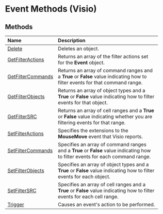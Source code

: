 
# Event Methods (Visio)

## Methods



|**Name**|**Description**|
|:-----|:-----|
|[Delete](4aa4b83c-7192-58d4-ce0b-2eeaae4e2e1a.md)|Deletes an object.|
|[GetFilterActions](c74be758-280a-13a8-5462-b508bd3f50e4.md)|Returns an array of the filter actions set for the  **Event** object.|
|[GetFilterCommands](47664b2f-702b-1c61-1746-9b5fd470a8f4.md)|Returns an array of command ranges and a  **True** or **False** value indicating how to filter events for that command range.|
|[GetFilterObjects](89df76cd-16a4-d3ba-7399-b4dfca49b9cb.md)|Returns an array of object types and a  **True** or **False** value indicating how to filter events for that object.|
|[GetFilterSRC](fcf9a5c1-cee9-df26-d774-df45c113945a.md)|Returns an array of cell ranges and a  **True** or **False** value indicating whether you are filtering events for that range.|
|[SetFilterActions](8a0f7b5c-466b-7b98-a34f-6a639fded39c.md)|Specifies the extensions to the  **MouseMove** event that Visio reports.|
|[SetFilterCommands](ef4550c8-e77b-032f-52b2-7e2d18b2316f.md)|Specifies an array of command ranges and a  **True** or **False** value indicating how to filter events for each command range.|
|[SetFilterObjects](6aa63a44-de34-6cc8-88b2-386064582416.md)|Specifies an array of object types and a  **True** or **False** value indicating how to filter events for each object.|
|[SetFilterSRC](06ba59d2-57a4-7686-3250-388e499bfc76.md)|Specifies an array of cell ranges and a  **True** or **False** value indicating how to filter events for each cell range.|
|[Trigger](093f8ce7-4d8a-c4d6-802f-4dab98fe199e.md)|Causes an event's action to be performed.|

